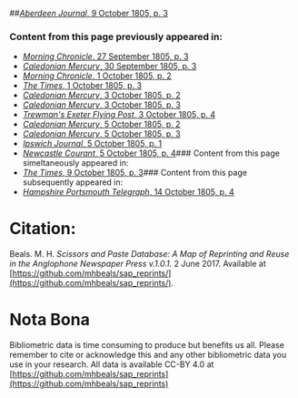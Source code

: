 ##[*Aberdeen Journal*, 9 October 1805, p. 3](https://mhbeals.github.io/sap_html/Aberdeen-Journal/Aberdeen-Journal-9-October-1805-p-3)

### Content from this page previously appeared in:
+ [*Morning Chronicle*, 27 September 1805, p. 3](https://mhbeals.github.io/sap_html/Morning-Chronicle/Morning-Chronicle-27-September-1805-p-3)
+ [*Caledonian Mercury*, 30 September 1805, p. 3](https://mhbeals.github.io/sap_html/Caledonian-Mercury/Caledonian-Mercury-30-September-1805-p-3)
+ [*Morning Chronicle*, 1 October 1805, p. 2](https://mhbeals.github.io/sap_html/Morning-Chronicle/Morning-Chronicle-1-October-1805-p-2)
+ [*The Times*, 1 October 1805, p. 3](https://mhbeals.github.io/sap_html/The-Times/The-Times-1-October-1805-p-3)
+ [*Caledonian Mercury*, 3 October 1805, p. 2](https://mhbeals.github.io/sap_html/Caledonian-Mercury/Caledonian-Mercury-3-October-1805-p-2)
+ [*Caledonian Mercury*, 3 October 1805, p. 3](https://mhbeals.github.io/sap_html/Caledonian-Mercury/Caledonian-Mercury-3-October-1805-p-3)
+ [*Trewman's Exeter Flying Post*, 3 October 1805, p. 4](https://mhbeals.github.io/sap_html/Trewman's-Exeter-Flying-Post/Trewman's-Exeter-Flying-Post-3-October-1805-p-4)
+ [*Caledonian Mercury*, 5 October 1805, p. 2](https://mhbeals.github.io/sap_html/Caledonian-Mercury/Caledonian-Mercury-5-October-1805-p-2)
+ [*Caledonian Mercury*, 5 October 1805, p. 3](https://mhbeals.github.io/sap_html/Caledonian-Mercury/Caledonian-Mercury-5-October-1805-p-3)
+ [*Ipswich Journal*, 5 October 1805, p. 1](https://mhbeals.github.io/sap_html/Ipswich-Journal/Ipswich-Journal-5-October-1805-p-1)
+ [*Newcastle Courant*, 5 October 1805, p. 4](https://mhbeals.github.io/sap_html/Newcastle-Courant/Newcastle-Courant-5-October-1805-p-4)### Content from this page simeltaneously appeared in:
+ [*The Times*, 9 October 1805, p. 3](https://mhbeals.github.io/sap_html/The-Times/The-Times-9-October-1805-p-3)### Content from this page subsequently appeared in:
+ [*Hampshire Portsmouth Telegraph*, 14 October 1805, p. 4](https://mhbeals.github.io/sap_html/Hampshire-Portsmouth-Telegraph/Hampshire-Portsmouth-Telegraph-14-October-1805-p-4)
                    
# Citation: 

Beals. M. H. *Scissors and Paste Database: A Map of Reprinting and Reuse in the Anglophone Newspaper Press v.1.0.1.* 2 June 2017. Available at [https://github.com/mhbeals/sap_reprints/](https://github.com/mhbeals/sap_reprints/). 
                    
# Nota Bona

Bibliometric data is time consuming to produce but benefits us all. Please remember to cite or acknowledge this and any other bibliometric data you use in your research. All data is available CC-BY 4.0 at [https://github.com/mhbeals/sap_reprints](https://github.com/mhbeals/sap_reprints)